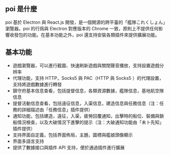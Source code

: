 ## poi 是什麼

poi 基於 Electron 與 React.js 開發，是一個開源的跨平臺的「艦隊これくしょん」瀏覽器。poi 的行爲與 Electron 對應版本的 Chrome 一致，原則上不提供任何影響收發包的功能。在基本功能之外，poi 還支持安裝各類插件來提供擴展功能。

## 基本功能

- 遊戲瀏覽器，可以進行截圖、快速刷新遊戲與關閉聲音播放，支持設置遊戲分辨率
- 代理功能，支持 HTTP，Socks5 與 PAC（HTTP 與 Socks5 ）的代理設置，支持將遊戲數據進行轉發
- 鎮守府基本信息查看，包括提督信息，各類資源數據，艦隊信息，基地航空隊信息
- 提督活動信息查看，包括遠征信息，入渠信息，建造信息與任務信息（注：任務的詳細描述由「任務信息」插件提供）
- 通知功能，包括建造，遠征，入渠，疲勞回覆通知，出擊時的船位、裝備與鎖船情況檢查，以及大破情況下進擊的提示（注：大破通知功能由「未卜先知」插件提供）
- 支持界面自定義，包括界面佈局，主題，圖標與艦娘頭像顯示
- 界面多語言支持
- 提供了數據接口與插件 API 支持，便於通過插件進行擴展
